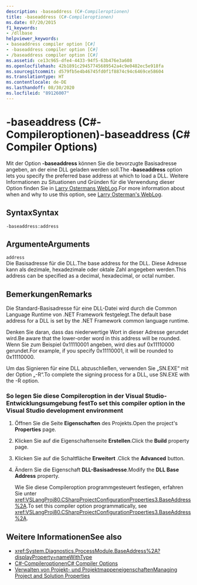 ```yaml
---
description: -baseaddress (C#-Compileroptionen)
title: -baseaddress (C#-Compileroptionen)
ms.date: 07/20/2015
f1_keywords:
- /dllbase
helpviewer_keywords:
- baseaddress compiler option [C#]
- -baseaddress compiler option [C#]
- /baseaddress compiler option [C#]
ms.assetid: ce13c965-dfe4-4433-94f5-63b476e3a608
ms.openlocfilehash: 42b1891c29457745689542a4c9e0482ec5e918fa
ms.sourcegitcommit: d579fb5e4b46745fd0f1f8874c94c6469ce58604
ms.translationtype: HT
ms.contentlocale: de-DE
ms.lasthandoff: 08/30/2020
ms.locfileid: "89126007"
---
```

# <a name="-baseaddress-c-compiler-options"></a><span data-ttu-id="ccd57-103">-baseaddress (C#-Compileroptionen)</span><span class="sxs-lookup"><span data-stu-id="ccd57-103">-baseaddress (C# Compiler Options)</span></span>
<span data-ttu-id="ccd57-104">Mit der Option **-baseaddress** können Sie die bevorzugte Basisadresse angeben, an der eine DLL geladen werden soll.</span><span class="sxs-lookup"><span data-stu-id="ccd57-104">The **-baseaddress** option lets you specify the preferred base address at which to load a DLL.</span></span> <span data-ttu-id="ccd57-105">Weitere Informationen zu Situationen und Gründen für die Verwendung dieser Option finden Sie in [Larry Ostermans WebLog](https://docs.microsoft.com/archive/blogs/larryosterman/why-should-i-even-bother-to-use-dlls-in-my-system).</span><span class="sxs-lookup"><span data-stu-id="ccd57-105">For more information about when and why to use this option, see [Larry Osterman's WebLog](https://docs.microsoft.com/archive/blogs/larryosterman/why-should-i-even-bother-to-use-dlls-in-my-system).</span></span>  
  
## <a name="syntax"></a><span data-ttu-id="ccd57-106">Syntax</span><span class="sxs-lookup"><span data-stu-id="ccd57-106">Syntax</span></span>  
  
```console  
-baseaddress:address  
```  
  
## <a name="arguments"></a><span data-ttu-id="ccd57-107">Argumente</span><span class="sxs-lookup"><span data-stu-id="ccd57-107">Arguments</span></span>  
 `address`  
 <span data-ttu-id="ccd57-108">Die Basisadresse für die DLL.</span><span class="sxs-lookup"><span data-stu-id="ccd57-108">The base address for the DLL.</span></span> <span data-ttu-id="ccd57-109">Diese Adresse kann als dezimale, hexadezimale oder oktale Zahl angegeben werden.</span><span class="sxs-lookup"><span data-stu-id="ccd57-109">This address can be specified as a decimal, hexadecimal, or octal number.</span></span>  
  
## <a name="remarks"></a><span data-ttu-id="ccd57-110">Bemerkungen</span><span class="sxs-lookup"><span data-stu-id="ccd57-110">Remarks</span></span>  
 <span data-ttu-id="ccd57-111">Die Standard-Basisadresse für eine DLL-Datei wird durch die Common Language Runtime von .NET Framework festgelegt.</span><span class="sxs-lookup"><span data-stu-id="ccd57-111">The default base address for a DLL is set by the .NET Framework common language runtime.</span></span>  
  
 <span data-ttu-id="ccd57-112">Denken Sie daran, dass das niederwertige Wort in dieser Adresse gerundet wird.</span><span class="sxs-lookup"><span data-stu-id="ccd57-112">Be aware that the lower-order word in this address will be rounded.</span></span> <span data-ttu-id="ccd57-113">Wenn Sie zum Beispiel 0x11110001 angeben, wird dies auf 0x11110000 gerundet.</span><span class="sxs-lookup"><span data-stu-id="ccd57-113">For example, if you specify 0x11110001, it will be rounded to 0x11110000.</span></span>  
  
 <span data-ttu-id="ccd57-114">Um das Signieren für eine DLL abzuschließen, verwenden Sie „SN.EXE“ mit der Option „-R“.</span><span class="sxs-lookup"><span data-stu-id="ccd57-114">To complete the signing process for a DLL, use SN.EXE with the -R option.</span></span>  
  
### <a name="to-set-this-compiler-option-in-the-visual-studio-development-environment"></a><span data-ttu-id="ccd57-115">So legen Sie diese Compileroption in der Visual Studio-Entwicklungsumgebung fest</span><span class="sxs-lookup"><span data-stu-id="ccd57-115">To set this compiler option in the Visual Studio development environment</span></span>  
  
1. <span data-ttu-id="ccd57-116">Öffnen Sie die Seite **Eigenschaften** des Projekts.</span><span class="sxs-lookup"><span data-stu-id="ccd57-116">Open the project's **Properties** page.</span></span>  
  
2. <span data-ttu-id="ccd57-117">Klicken Sie auf die Eigenschaftenseite **Erstellen**.</span><span class="sxs-lookup"><span data-stu-id="ccd57-117">Click the **Build** property page.</span></span>  
  
3. <span data-ttu-id="ccd57-118">Klicken Sie auf die Schaltfläche **Erweitert** .</span><span class="sxs-lookup"><span data-stu-id="ccd57-118">Click the **Advanced** button.</span></span>  
  
4. <span data-ttu-id="ccd57-119">Ändern Sie die Eigenschaft **DLL-Basisadresse**.</span><span class="sxs-lookup"><span data-stu-id="ccd57-119">Modify the **DLL Base Address** property.</span></span>  
  
     <span data-ttu-id="ccd57-120">Wie Sie diese Compileroption programmgesteuert festlegen, erfahren Sie unter <xref:VSLangProj80.CSharpProjectConfigurationProperties3.BaseAddress%2A>.</span><span class="sxs-lookup"><span data-stu-id="ccd57-120">To set this compiler option programmatically, see <xref:VSLangProj80.CSharpProjectConfigurationProperties3.BaseAddress%2A>.</span></span>  
  
## <a name="see-also"></a><span data-ttu-id="ccd57-121">Weitere Informationen</span><span class="sxs-lookup"><span data-stu-id="ccd57-121">See also</span></span>

- <xref:System.Diagnostics.ProcessModule.BaseAddress%2A?displayProperty=nameWithType>
- [<span data-ttu-id="ccd57-122">C#-Compileroptionen</span><span class="sxs-lookup"><span data-stu-id="ccd57-122">C# Compiler Options</span></span>](./index.md)
- [<span data-ttu-id="ccd57-123">Verwalten von Projekt- und Projektmappeneigenschaften</span><span class="sxs-lookup"><span data-stu-id="ccd57-123">Managing Project and Solution Properties</span></span>](/visualstudio/ide/managing-project-and-solution-properties)
